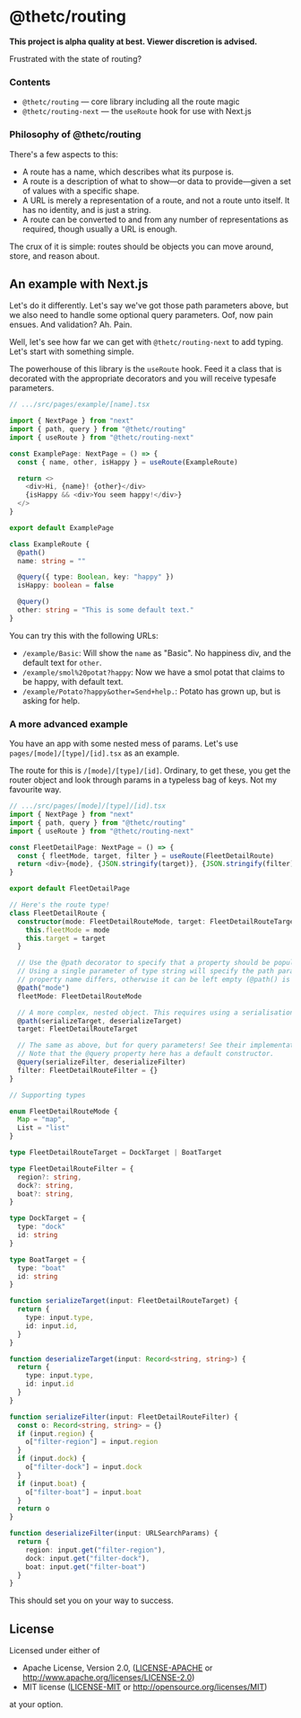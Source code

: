 # @thetc/routing

**This project is __alpha quality__ at best. Viewer discretion is advised.**

Frustrated with the state of routing?

### Contents

- `@thetc/routing` — core library including all the route magic
- `@thetc/routing-next` — the `useRoute` hook for use with Next.js

### Philosophy of @thetc/routing

There's a few aspects to this:

- A route has a name, which describes what its purpose is.
- A route is a description of what to show—or data to provide—given a set of values with a specific shape.
- A URL is merely a representation of a route, and not a route unto itself. It has no identity, and is just a string.
- A route can be converted to and from any number of representations as required, though usually a URL is enough.

The crux of it is simple: routes should be objects you can move around, store, and reason about.

## An example with Next.js

Let's do it differently. Let's say we've got those path parameters above, but we also need to handle some optional
query parameters. Oof, now pain ensues. And validation? Ah. Pain.

Well, let's see how far we can get with `@thetc/routing-next` to add typing. Let's start with something simple.

The powerhouse of this library is the `useRoute` hook. Feed it a class that is decorated with the appropriate
decorators and you will receive typesafe parameters.

```typescript
// .../src/pages/example/[name].tsx

import { NextPage } from "next"
import { path, query } from "@thetc/routing"
import { useRoute } from "@thetc/routing-next"

const ExamplePage: NextPage = () => {
  const { name, other, isHappy } = useRoute(ExampleRoute)

  return <>
    <div>Hi, {name}! {other}</div>
    {isHappy && <div>You seem happy!</div>}
  </>
}

export default ExamplePage

class ExampleRoute {
  @path()
  name: string = ""

  @query({ type: Boolean, key: "happy" })
  isHappy: boolean = false

  @query()
  other: string = "This is some default text."
}
```

You can try this with the following URLs:

- `/example/Basic`: Will show the `name` as "Basic". No happiness div, and the default text for `other`.
- `/example/smol%20potat?happy`: Now we have a smol potat that claims to be happy, with default text.
- `/example/Potato?happy&other=Send+help.`: Potato has grown up, but is asking for help.


### A more advanced example

You have an app with some nested mess of params. Let's use `pages/[mode]/[type]/[id].tsx` as an example.

The route for this is `/[mode]/[type]/[id]`. Ordinary, to get these, you get the router object and look through params
in a typeless bag of keys. Not my favourite way.

```typescript
// .../src/pages/[mode]/[type]/[id].tsx
import { NextPage } from "next"
import { path, query } from "@thetc/routing"
import { useRoute } from "@thetc/routing-next"

const FleetDetailPage: NextPage = () => {
  const { fleetMode, target, filter } = useRoute(FleetDetailRoute)
  return <div>{mode}, {JSON.stringify(target)}, {JSON.stringify(filter)}</div>
}

export default FleetDetailPage

// Here's the route type!
class FleetDetailRoute {
  constructor(mode: FleetDetailRouteMode, target: FleetDetailRouteTarget) {
    this.fleetMode = mode
    this.target = target
  }

  // Use the @path decorator to specify that a property should be populated from the path
  // Using a single parameter of type string will specify the path param to use if the 
  // property name differs, otherwise it can be left empty (@path() is valid).
  @path("mode")
  fleetMode: FleetDetailRouteMode

  // A more complex, nested object. This requires using a serialisation and deserialisation function.
  @path(serializeTarget, deserializeTarget)
  target: FleetDetailRouteTarget

  // The same as above, but for query parameters! See their implementations below.
  // Note that the @query property here has a default constructor.
  @query(serializeFilter, deserializeFilter)
  filter: FleetDetailRouteFilter = {}
}

// Supporting types

enum FleetDetailRouteMode {
  Map = "map",
  List = "list"
}

type FleetDetailRouteTarget = DockTarget | BoatTarget 

type FleetDetailRouteFilter = {
  region?: string,
  dock?: string,
  boat?: string,
}

type DockTarget = {
  type: "dock"
  id: string
}

type BoatTarget = {
  type: "boat"
  id: string
}

function serializeTarget(input: FleetDetailRouteTarget) {
  return {
    type: input.type,
    id: input.id,
  }
}

function deserializeTarget(input: Record<string, string>) {
  return {
    type: input.type,
    id: input.id
  }
}

function serializeFilter(input: FleetDetailRouteFilter) {
  const o: Record<string, string> = {}
  if (input.region) {
    o["filter-region"] = input.region
  }
  if (input.dock) {
    o["filter-dock"] = input.dock
  }
  if (input.boat) {
    o["filter-boat"] = input.boat
  }
  return o
}

function deserializeFilter(input: URLSearchParams) {
  return {
    region: input.get("filter-region"),
    dock: input.get("filter-dock"),
    boat: input.get("filter-boat")
  }
}
```

This should set you on your way to success.

## License

Licensed under either of

* Apache License, Version 2.0, ([LICENSE-APACHE](LICENSE-APACHE) or http://www.apache.org/licenses/LICENSE-2.0)
* MIT license ([LICENSE-MIT](LICENSE-MIT) or http://opensource.org/licenses/MIT)

at your option.
